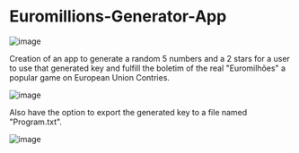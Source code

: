 # Euromillions-Generator-App

![image](https://user-images.githubusercontent.com/112809962/190495454-9ccb78da-2172-4964-aac5-8019df7e5881.png)


Creation of an app to generate a random 5 numbers and a 2 stars for a user to use that generated key and fulfill the boletim of the real "Euromilhões" a popular game on European Union Contries.


![image](https://user-images.githubusercontent.com/112809962/190495834-c8f5614c-7225-48f3-809f-1977f1177821.png)


Also have the option to export the generated key to a file named "Program.txt".


![image](https://user-images.githubusercontent.com/112809962/190496137-3d9fa761-0d25-4493-b6ec-3f6c5e1e70d3.png)
